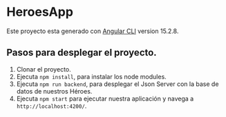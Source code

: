# HeroesApp

Este proyecto esta generado con [Angular CLI](https://github.com/angular/angular-cli) version 15.2.8.

## Pasos para desplegar el proyecto.

1. Clonar el proyecto.
2. Ejecuta `npm install`, para instalar los node modules.
3. Ejecuta `npm run backend`, para desplegar el Json Server con la base de datos de nuestros Héroes.
4. Ejecuta `npm start` para ejecutar nuestra aplicación y navega a `http://localhost:4200/`.
